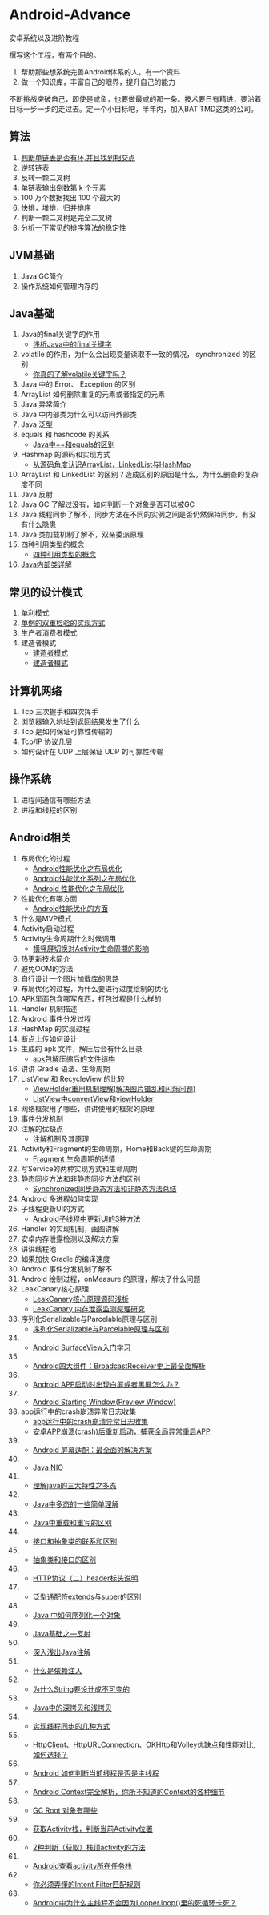# Android-Advance

安卓系统以及进阶教程

撰写这个工程，有两个目的。

1. 帮助那些想系统完善Android体系的人，有一个资料
2. 做一个知识库，丰富自己的眼界，提升自己的能力

不断挑战突破自己，即使是咸鱼，也要做最咸的那一条。技术要日有精进，要沿着目标一步一步的走过去。定一个小目标吧，半年内，加入BAT TMD这类的公司。



## 算法

1. [判断单链表是否有环,并且找到相交点](/algorithm/IsHaveCircle.java)
2. [逆转链表](/algorithm/ReverseNode.java)
3. 反转一颗二叉树
4. 单链表输出倒数第 k 个元素
5. 100 万个数据找出 100 个最大的
6. 快排，堆排，归并排序
7. 判断一颗二叉树是完全二叉树
8. [分析一下常见的排序算法的稳定性](https://www.cnblogs.com/tigerson/p/7156648.html)


## JVM基础

1. Java GC简介
2. 操作系统如何管理内存的

## Java基础

1. Java的final关键字的作用
    - [浅析Java中的final关键字](http://www.importnew.com/18586.html)
2. volatile 的作用，为什么会出现变量读取不一致的情况， synchronized 的区别
    - [你真的了解volatile关键字吗？](http://www.importnew.com/24082.html)
3. Java 中的 Error、 Exception 的区别
4. ArrayList 如何删除重复的元素或者指定的元素
5. Java 异常简介
6. Java 中内部类为什么可以访问外部类
7. Java 泛型
8. equals 和 hashcode 的关系
    - [ Java中==和equals的区别](http://blog.csdn.net/tiantiandjava/article/details/46988461)
9. Hashmap 的源码和实现方式
    - [从源码角度认识ArrayList，LinkedList与HashMap](https://www.jianshu.com/p/f174d49b391c)
10. ArrayList 和 LinkedList 的区别？造成区别的原因是什么，为什么删查的复杂度不同
11. Java 反射
12. Java GC 了解过没有，如何判断一个对象是否可以被GC
13. Java 线程同步了解不，同步方法在不同的实例之间是否仍然保持同步，有没有什么隐患
14. Java 类加载机制了解不，双亲委派原理
15. 四种引用类型的概念
    - [四种引用类型的概念](https://www.cnblogs.com/theo/p/6443493.html)
16. [Java内部类详解](https://www.cnblogs.com/dolphin0520/p/3811445.html)


## 常见的设计模式

1. 单利模式
2. [单例的双重检验的实现方式](/algorithm/Singleton.java)
3. 生产者消费者模式
4. 建造者模式
    - [建造者模式](http://blog.csdn.net/carson_ho/article/details/54910597)
    - [建造者模式](http://www.runoob.com/design-pattern/builder-pattern.html)

## 计算机网络

1. Tcp 三次握手和四次挥手
2. 浏览器输入地址到返回结果发生了什么
3. Tcp 是如何保证可靠性传输的
4. Tcp/IP 协议几层
5. 如何设计在 UDP 上层保证 UDP 的可靠性传输


## 操作系统

1. 进程间通信有哪些方法
2. 进程和线程的区别


## Android相关

1. 布局优化的过程
    - [Android性能优化之布局优化](https://www.cnblogs.com/hoolay/p/6248514.html)
    - [Android性能优化系列之布局优化](http://blog.csdn.net/u012124438/article/details/54564659)
    - [ Android 性能优化之布局优化](http://blog.csdn.net/u014608640/article/details/52511329)
2. 性能优化有哪方面
    - [Android性能优化的方面](https://www.jianshu.com/p/4d6c38e1f5b8)
3. 什么是MVP模式
4. Activity启动过程
5. Activity生命周期什么时候调用
    - [横竖屏切换对Activity生命周期的影响](http://blog.csdn.net/hzw19920329/article/details/51345971)
6. 热更新技术简介
7. 避免OOM的方法
8. 自行设计一个图片加载库的思路
9. 布局优化的过程，为什么要进行过度绘制的优化
10. APK里面包含哪写东西，打包过程是什么样的
11. Handler 机制描述
12. Android 事件分发过程
13. HashMap 的实现过程
14. 断点上传如何设计
15. 生成的 apk 文件，解压后会有什么目录
    - [apk包解压缩后的文件结构](http://blog.csdn.net/qu213/article/details/9629883)
16. 讲讲 Gradle 语法、生命周期
17. ListView 和 RecycleView 的比较
    - [ViewHolder重用机制理解(解决图片错乱和闪烁问题)](http://blog.csdn.net/xyq046463/article/details/51800095?locationNum=3)
    - [ListView中convertView和viewHolder](https://www.cnblogs.com/yuhanghzsd/p/5595532.html)
18. 网络框架用了哪些，讲讲使用的框架的原理
19. 事件分发机制
20. 注解的优缺点
    - [ 注解机制及其原理](http://blog.csdn.net/wangyangzhizhou/article/details/51698638)
21. Activity和Fragment的生命周期，Home和Back键的生命周期
    - [Fragment 生命周期的详情](https://www.cnblogs.com/fajieyefu/p/6092465.html)
22. 写Service的两种实现方式和生命周期
23. 静态同步方法和非静态同步方法的区别
    - [Synchronized同步静态方法和非静态方法总结](http://blog.csdn.net/u010842515/article/details/65443084)
24. Android 多进程如何实现
25. 子线程更新UI的方式
    - [Android子线程中更新UI的3种方法](http://gqdy365.iteye.com/blog/2112471)
26. Handler 的实现机制，画图讲解
27. 安卓内存泄露检测以及解决方案
28. 讲讲线程池
29. 如果加快 Gradle 的编译速度
30. Android 事件分发机制了解不
31. Android 绘制过程，onMeasure 的原理，解决了什么问题
32. LeakCanary核心原理
    - [LeakCanary核心原理源码浅析](http://blog.csdn.net/cloud_huan/article/details/53081120)
    - [LeakCanary 内存泄露监测原理研究](https://www.jianshu.com/p/5ee6b471970e)
33. 序列化Serializable与Parcelable原理与区别
    - [序列化Serializable与Parcelable原理与区别](https://www.jianshu.com/p/2939e11b5ecb)
34. - [Android SurfaceView入门学习](https://www.jianshu.com/p/15060fc9ef18)
35. - [Android四大组件：BroadcastReceiver史上最全面解析](https://www.jianshu.com/p/ca3d87a4cdf3)
36. - [Android APP启动时出现白屏或者黑屏怎么办？](https://www.jianshu.com/p/09b876b865ac)
37. - [Android Starting Window(Preview Window)](http://www.cnblogs.com/angeldevil/p/3801209.html)
38. app运行中的crash崩溃异常日志收集
    - [app运行中的crash崩溃异常日志收集](http://blog.csdn.net/qq_17387361/article/details/52688998)
    - [ 安卓APP崩溃(crash)后重新启动，捕获全局异常重启APP](http://blog.csdn.net/jiaweihaoku/article/details/78053403)
39. - [Android 屏幕适配：最全面的解决方案](https://www.jianshu.com/p/ec5a1a30694b)
40. - [Java NIO](http://blog.csdn.net/u011277123/article/details/71158564)
41. - [理解java的三大特性之多态](https://www.cnblogs.com/chenssy/p/3372798.html)
42. - [Java中多态的一些简单理解](https://www.cnblogs.com/wl0000-03/p/5964881.html)
43. - [Java中重载和重写的区别](http://blog.csdn.net/zhu_apollo/article/details/1852542)
44. - [接口和抽象类的联系和区别](http://blog.csdn.net/chengqiuming/article/details/70139323)
45. - [抽象类和接口的区别](http://blog.csdn.net/Hhc0917/article/details/54755001)
46. - [HTTP协议（二）header标头说明](https://www.cnblogs.com/lxg0/p/http.html)
47. - [泛型通配符extends与super的区别](https://www.cnblogs.com/yepei/p/6591289.html)
48. - [Java 中如何序列化一个对象](https://www.cnblogs.com/ScarecrowAnBird/p/7800785.html)
49. - [Java基础之—反射](http://blog.csdn.net/sinat_38259539/article/details/71799078)
50. - [深入浅出Java注解](https://zhuanlan.zhihu.com/p/21410338?refer=zmywly8866)
51. - [什么是依赖注入](http://blog.csdn.net/taijianyu/article/details/2338311/)
52. - [为什么String要设计成不可变的](http://blog.csdn.net/renfufei/article/details/16808775)
53. - [Java中的深拷贝和浅拷贝](http://blog.csdn.net/chjttony/article/details/7477346)
54. - [实现线程同步的几种方式](http://blog.csdn.net/small_lee/article/details/51453019)
55. - [HttpClient、HttpURLConnection、OKHttp和Volley优缺点和性能对比,如何选择？](http://blog.csdn.net/langtop/article/details/77972855)
56. - [Android 如何判断当前线程是否是主线程](http://blog.csdn.net/clevergump/article/details/50995612)
57. - [ Android Context完全解析，你所不知道的Context的各种细节](http://blog.csdn.net/guolin_blog/article/details/47028975)
58. - [GC Root 对象有哪些](http://blog.csdn.net/yaozhifeng123456/article/details/48375115)
59. - [获取Activity栈，判断当前Activity位置](http://blog.csdn.net/ffengz/article/details/74937311)
60. - [2种判断（获取）栈顶activity的方法](http://blog.csdn.net/u014620028/article/details/56835374)
61. - [Android查看activity所在任务栈](http://blog.csdn.net/bin622/article/details/76861009)
62. - [你必须弄懂的Intent Filter匹配规则](http://blog.csdn.net/mynameishuangshuai/article/details/51673273)
63. - [Android中为什么主线程不会因为Looper.loop()里的死循环卡死？](https://www.zhihu.com/question/34652589/answer/59578531)
